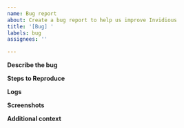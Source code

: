 ```yaml
---
name: Bug report
about: Create a bug report to help us improve Invidious
title: '[Bug] '
labels: bug
assignees: ''

---
```


<!--
  BEFORE TRYING TO REPORT A BUG:
 
  * Read the FAQ!
  * Use the search function to check if there is already an issue open for your problem!

  If you want to suggest a new feature please use "Feature request" instead
  If you want to suggest an enhancement to an existing feature please use "Enhancement" instead
-->


**Describe the bug**
<!-- A clear and concise description of what the bug is. -->

**Steps to Reproduce**
<!-- Steps to reproduce the behavior:
1. Go to '...'
2. Click on '....'
3. Scroll down to '....'
4. See error
-->

**Logs**
<!-- If applicable, copy the log that appear in the browser page where the error is reported. -->

**Screenshots**
<!-- If applicable, add screenshots to help explain your problem. -->

**Additional context**
<!-- Add any other context about the problem here.
 - Browser (if applicable):
 - OS (if applicable):
-->
